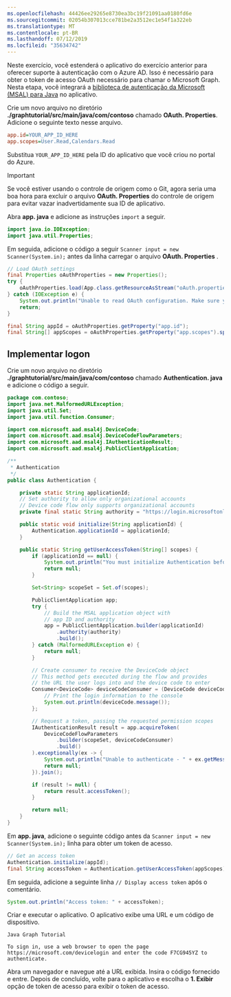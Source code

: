 ```yaml
---
ms.openlocfilehash: 44426ee29265e8730ea3bc19f21091aa0180fd6e
ms.sourcegitcommit: 02054b307013cce781be2a3512ec1e54f1a322eb
ms.translationtype: MT
ms.contentlocale: pt-BR
ms.lasthandoff: 07/12/2019
ms.locfileid: "35634742"
---
```

<!-- markdownlint-disable MD002 MD041 -->

Neste exercício, você estenderá o aplicativo do exercício anterior para oferecer suporte à autenticação com o Azure AD. Isso é necessário para obter o token de acesso OAuth necessário para chamar o Microsoft Graph. Nesta etapa, você integrará a [biblioteca de autenticação da Microsoft (MSAL) para Java](https://github.com/AzureAD/microsoft-authentication-library-for-java) no aplicativo.

Crie um novo arquivo no diretório **./graphtutorial/src/main/java/com/contoso** chamado **OAuth. Properties**. Adicione o seguinte texto nesse arquivo.

```INI
app.id=YOUR_APP_ID_HERE
app.scopes=User.Read,Calendars.Read
```

Substitua `YOUR_APP_ID_HERE` pela ID do aplicativo que você criou no portal do Azure.

> [!IMPORTANT]
> Se você estiver usando o controle de origem como o Git, agora seria uma boa hora para excluir o arquivo **OAuth. Properties** do controle de origem para evitar vazar inadvertidamente sua ID de aplicativo.

Abra **app. java** e adicione as instruções `import` a seguir.

```java
import java.io.IOException;
import java.util.Properties;
```

Em seguida, adicione o código a seguir `Scanner input = new Scanner(System.in);` antes da linha carregar o arquivo **OAuth. Properties** .

```java
// Load OAuth settings
final Properties oAuthProperties = new Properties();
try {
    oAuthProperties.load(App.class.getResourceAsStream("oAuth.properties"));
} catch (IOException e) {
    System.out.println("Unable to read OAuth configuration. Make sure you have a properly formatted oAuth.properties file. See README for details.");
    return;
}

final String appId = oAuthProperties.getProperty("app.id");
final String[] appScopes = oAuthProperties.getProperty("app.scopes").split(",");
```

## <a name="implement-sign-in"></a>Implementar logon

Crie um novo arquivo no diretório **./graphtutorial/src/main/java/com/contoso** chamado **Authentication. java** e adicione o código a seguir.

```java
package com.contoso;
import java.net.MalformedURLException;
import java.util.Set;
import java.util.function.Consumer;

import com.microsoft.aad.msal4j.DeviceCode;
import com.microsoft.aad.msal4j.DeviceCodeFlowParameters;
import com.microsoft.aad.msal4j.IAuthenticationResult;
import com.microsoft.aad.msal4j.PublicClientApplication;

/**
 * Authentication
 */
public class Authentication {

    private static String applicationId;
    // Set authority to allow only organizational accounts
    // Device code flow only supports organizational accounts
    private final static String authority = "https://login.microsoftonline.com/organizations/";

    public static void initialize(String applicationId) {
        Authentication.applicationId = applicationId;
    }

    public static String getUserAccessToken(String[] scopes) {
        if (applicationId == null) {
            System.out.println("You must initialize Authentication before calling getUserAccessToken");
            return null;
        }

        Set<String> scopeSet = Set.of(scopes);

        PublicClientApplication app;
        try {
            // Build the MSAL application object with
            // app ID and authority
            app = PublicClientApplication.builder(applicationId)
                .authority(authority)
                .build();
        } catch (MalformedURLException e) {
            return null;
        }

        // Create consumer to receive the DeviceCode object
        // This method gets executed during the flow and provides
        // the URL the user logs into and the device code to enter
        Consumer<DeviceCode> deviceCodeConsumer = (DeviceCode deviceCode) -> {
            // Print the login information to the console
            System.out.println(deviceCode.message());
        };

        // Request a token, passing the requested permission scopes
        IAuthenticationResult result = app.acquireToken(
            DeviceCodeFlowParameters
                .builder(scopeSet, deviceCodeConsumer)
                .build()
        ).exceptionally(ex -> {
            System.out.println("Unable to authenticate - " + ex.getMessage());
            return null;
        }).join();

        if (result != null) {
            return result.accessToken();
        }

        return null;
    }
}
```

Em **app. java**, adicione o seguinte código antes da `Scanner input = new Scanner(System.in);` linha para obter um token de acesso.

```java
// Get an access token
Authentication.initialize(appId);
final String accessToken = Authentication.getUserAccessToken(appScopes);
```

Em seguida, adicione a seguinte linha `// Display access token` após o comentário.

```java
System.out.println("Access token: " + accessToken);
```

Criar e executar o aplicativo. O aplicativo exibe uma URL e um código de dispositivo.

```Shell
Java Graph Tutorial

To sign in, use a web browser to open the page https://microsoft.com/devicelogin and enter the code F7CG945YZ to authenticate.
```

Abra um navegador e navegue até a URL exibida. Insira o código fornecido e entre. Depois de concluído, volte para o aplicativo e escolha o **1. Exibir** opção de token de acesso para exibir o token de acesso.
